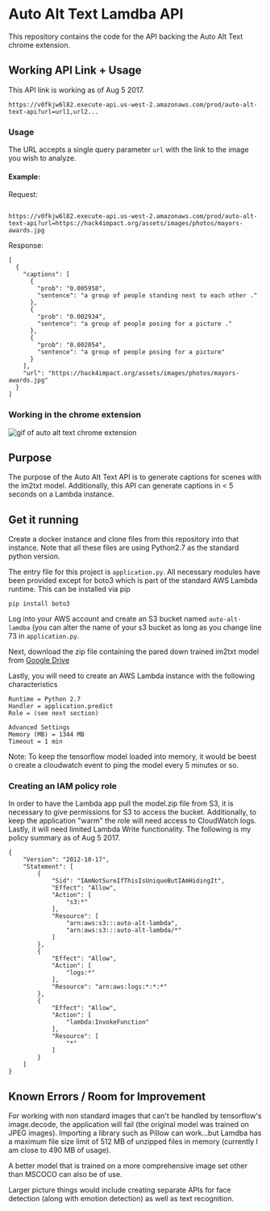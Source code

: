 # Auto Alt Text Lamdba API

This repository contains the code for the API backing the Auto Alt Text chrome extension. 

## Working API Link + Usage

This API link is working as of Aug 5 2017. 

```
https://v0fkjw6l82.execute-api.us-west-2.amazonaws.com/prod/auto-alt-text-api?url=url1,url2...
```

### Usage
The URL accepts a single query parameter `url` with the link to the image you wish to analyze.

#### Example:
Request:

```

https://v0fkjw6l82.execute-api.us-west-2.amazonaws.com/prod/auto-alt-text-api?url=https://hack4impact.org/assets/images/photos/mayors-awards.jpg
```

Response:
```
[
  {
    "captions": [
      {
        "prob": "0.005958", 
        "sentence": "a group of people standing next to each other ."
      }, 
      {
        "prob": "0.002934", 
        "sentence": "a group of people posing for a picture ."
      }, 
      {
        "prob": "0.002054", 
        "sentence": "a group of people posing for a picture"
      }
    ], 
    "url": "https://hack4impact.org/assets/images/photos/mayors-awards.jpg"
  }
]
```

### Working in the chrome extension

![gif of auto alt text chrome extension](https://media.giphy.com/media/xT39Ddq3CE8Fe4gZwc/giphy.gif)

## Purpose

The purpose of the Auto Alt Text API is to generate captions for scenes with the im2txt model.
Additionally, this API can generate captions in < 5 seconds on a Lambda instance.

## Get it running

Create a docker instance and clone files from this repository into that instance. Note that all these files are using Python2.7 as the standard python version.

The entry file for this project is `application.py`. All necessary modules have been provided
except for boto3 which is part of the standard AWS Lambda runtime. This can be installed via pip

```
pip install boto3
```

Log into your AWS account and create an S3 bucket named `auto-alt-lamdba` (you can alter the name of your s3 bucket as long as you change line 73 in `application.py`. 

Next, download the zip file containing the pared down trained im2txt model from [Google Drive](https://drive.google.com/open?id=0B7qP_oLCzzHeZFBwX3AxbFlVc0E)

Lastly, you will need to create an AWS Lambda instance with the following characteristics

```
Runtime = Python 2.7
Handler = application.predict
Role = (see next section)

Advanced Settings
Memory (MB) = 1344 MB
Timeout = 1 min
```

Note: To keep the tensorflow model loaded into memory, it would be beest o create a cloudwatch event to ping the model every 5 minutes or so. 

### Creating an IAM policy role

In order to have the Lambda app pull the model.zip file from S3, it is necessary to give permissions for S3 to access the bucket. Additionally, to keep the application "warm" the role will need access to CloudWatch logs. Lastly, it will need limited Lambda Write functionality. The following is my policy summary as of Aug 5 2017.

```
{
    "Version": "2012-10-17",
    "Statement": [
        {
            "Sid": "IAmNotSureIfThisIsUniqueButIAmHidingIt",
            "Effect": "Allow",
            "Action": [
                "s3:*"
            ],
            "Resource": [
                "arn:aws:s3:::auto-alt-lambda",
                "arn:aws:s3:::auto-alt-lambda/*"
            ]
        },
        {
            "Effect": "Allow",
            "Action": [
                "logs:*"
            ],
            "Resource": "arn:aws:logs:*:*:*"
        },
        {
            "Effect": "Allow",
            "Action": [
                "lambda:InvokeFunction"
            ],
            "Resource": [
                "*"
            ]
        }
    ]
}
```

## Known Errors / Room for Improvement

For working with non standard images that can't be handled by tensorflow's image.decode, the application will fail (the original model was trained on JPEG images). Importing a library such as Pillow can work...but Lamdba has a maximum file size limit of 512 MB of unzipped files in memory (currently I am close to 490 MB of usage).

A better model that is trained on a more comprehensive image set other than MSCOCO can also be of use.

Larger picture things would include creating separate APIs for face detection (along with emotion detection) as well as text recognition.
